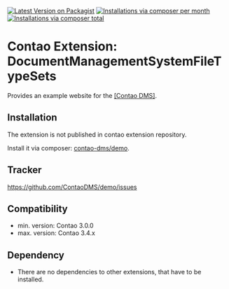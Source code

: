 [![Latest Version on Packagist](http://img.shields.io/packagist/v/contao-dms/demo.svg?style=flat)](https://packagist.org/packages/contao-dms/demo)
[![Installations via composer per month](http://img.shields.io/packagist/dm/contao-dms/demo.svg?style=flat)](https://packagist.org/packages/contao-dms/demo)
[![Installations via composer total](http://img.shields.io/packagist/dt/contao-dms/demo.svg?style=flat)](https://packagist.org/packages/contao-dms/demo)

Contao Extension: DocumentManagementSystemFileTypeSets
======================================================

Provides an example website for the [[Contao DMS]](https://github.com/ContaoDMS/dms).


Installation
------------

The extension is not published in contao extension repository.

Install it via composer: [contao-dms/demo](https://packagist.org/packages/contao-dms/demo).


Tracker
-------

https://github.com/ContaoDMS/demo/issues


Compatibility
-------------

- min. version: Contao 3.0.0
- max. version: Contao 3.4.x


Dependency
----------

- There are no dependencies to other extensions, that have to be installed.